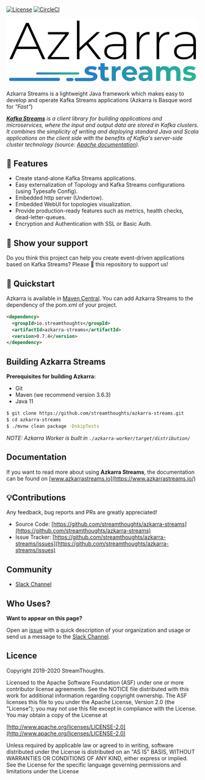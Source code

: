 [![License](https://img.shields.io/badge/License-Apache%202.0-blue.svg)](https://github.com/streamthoughts/blob/master/LICENSE)
[![CircleCI](https://circleci.com/gh/streamthoughts/azkarra-streams.svg?style=svg&circle-token=dc27c1e59cfd3f4445d6cd234156773aae6e7013)](https://circleci.com/gh/streamthoughts/azkarra-streams)

![Logo of Azkarra Streams](images/azkarra-streams-logo.png)

Azkarra Streams is a lightweight Java framework which makes easy to develop and operate Kafka Streams applications (Azkarra is Basque word for *"Fast"*) 

_**[Kafka Streams](https://kafka.apache.org/documentation/streams/)** is a client library for building applications and microservices, where the input and output data are stored in Kafka clusters. 
It combines the simplicity of writing and deploying standard Java and Scala applications on the client side  with the benefits of Kafka's server-side cluster technology (source: [Apache documentation](https://kafka.apache.org/documentation/streams/))._

## 🚀 Features

* Create stand-alone Kafka Streams applications.
* Easy externalization of Topology and Kafka Streams configurations (using Typesafe Config).
* Embedded http server (Undertow).
* Embedded WebUI for topologies visualization.
* Provide production-ready features such as metrics, health checks, dead-letter-queues.
* Encryption and Authentication with SSL or Basic Auth.

## 🙏 Show your support

Do you think this project can help you create event-driven applications based on Kafka Streams?
Please 🌟 this repository to support us!

## 🚀 Quickstart 

Azkarra is available in [Maven Central](https://mvnrepository.com/artifact/io.streamthoughts/azkarra-streams-reactor/0.7.0). You can add Azkarra Streams to the dependency of the pom.xml of your project.

```xml
<dependency>
  <groupId>io.streamthoughts</groupId>
  <artifactId>azkarra-streams</artifactId>
  <version>0.7.4</version>
</dependency>
```

## Building Azkarra Streams

**Prerequisites for building Azkarra:**

* Git
* Maven (we recommend version 3.6.3)
* Java 11

```bash
$ git clone https://github.com/streamthoughts/azkarra-streams.git
$ cd azkarra-streams
$ ./mvnw clean package -DskipTests
```

*NOTE: Azkarra Worker is built in `./azkarra-worker/target/distribution/`*
    
## Documentation

If you want to read more about using **Azkarra Streams**, the documentation can be found on [www.azkarrastreams.io](https://www.azkarrastreams.io/)

## 💡Contributions

Any feedback, bug reports and PRs are greatly appreciated!

- Source Code: [https://github.com/streamthoughts/azkarra-streams](https://github.com/streamthoughts/azkarra-streams)
- Issue Tracker: [https://github.com/streamthoughts/azkarra-streams/issues](https://github.com/streamthoughts/azkarra-streams/issues)

## Community

* [Slack Channel](https://communityinviter.com/apps/azkarra-streams/azkarra-streams-community)

## Who Uses?

**Want to appear on this page?** 

Open an [issue](https://github.com/streamthoughts/azkarra-streams/issues) with a quick description of your organization and usage or send us a message to the [Slack Channel](https://communityinviter.com/apps/azkarra-streams/azkarra-streams-community).

## Licence

Copyright 2019-2020 StreamThoughts.

Licensed to the Apache Software Foundation (ASF) under one or more contributor license agreements. See the NOTICE file distributed with this work for additional information regarding copyright ownership. The ASF licenses this file to you under the Apache License, Version 2.0 (the "License"); you may not use this file except in compliance with the License. You may obtain a copy of the License at

[http://www.apache.org/licenses/LICENSE-2.0](http://www.apache.org/licenses/LICENSE-2.0)

Unless required by applicable law or agreed to in writing, software distributed under the License is distributed on an "AS IS" BASIS, WITHOUT WARRANTIES OR CONDITIONS OF ANY KIND, either express or implied. See the License for the specific language governing permissions and limitations under the License

